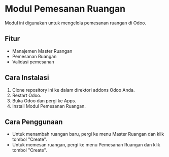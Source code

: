 # Modul Pemesanan Ruangan

Modul ini digunakan untuk mengelola pemesanan ruangan di Odoo.

## Fitur
- Manajemen Master Ruangan
- Pemesanan Ruangan
- Validasi pemesanan

## Cara Instalasi
1. Clone repository ini ke dalam direktori addons Odoo Anda.
2. Restart Odoo.
3. Buka Odoo dan pergi ke Apps.
4. Install Modul Pemesanan Ruangan.

## Cara Penggunaan
- Untuk menambah ruangan baru, pergi ke menu Master Ruangan dan klik tombol "Create".
- Untuk memesan ruangan, pergi ke menu Pemesanan Ruangan dan klik tombol "Create".
